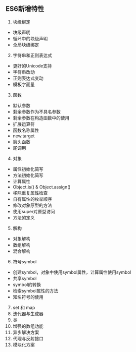 

## ES6新增特性
1. 块级绑定
  * 块级声明
  * 循环中的块级声明
  * 全局块级绑定
2. 字符串和正则表达式
  * 更好的Unicode支持
  * 字符串改动
  * 正则表达式变动
  * 模板字面量
3. 函数
  * 默认参数
  * 剩余参数作为不具名参数
  * 剩余参数在构造函数中的使用
  * 扩展运算符
  * 函数名称属性
  * new.target
  * 箭头函数
  * 尾调用

4. 对象
  * 属性初始化简写
  * 方法初始化简写
  * 计算属性
  * Object.is() & Object.assign()
  * 移除重复属性检查
  * 自有属性的枚举顺序
  * 修改对象原型的方法
  * 使用super对原型访问
  * 方法的定义

5. 解构
  * 对象解构
  * 数组解构
  * 混合解构

6. 符号symbol
  * 创建symbol，对象中使用symbol属性，计算属性使用symbol
  * 共享symbol
  * symbol的转换
  * 检索symbol属性的方法
  * 知名符号的使用

7. set 和 map
8. 迭代器与生成器
9. 类
10. 增强的数组功能
11. 异步解决方案
12. 代理与反射接口
13. 模块化方案


